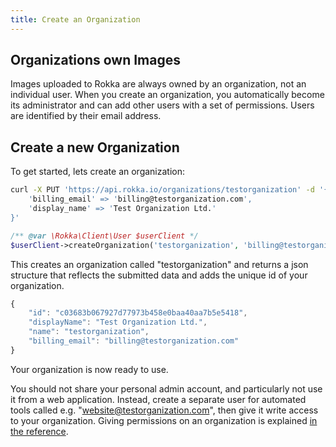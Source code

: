 ```yaml
---
title: Create an Organization
---
```


## Organizations own Images

Images uploaded to Rokka are always owned by an organization, not an individual user. When you create an organization, you automatically become its administrator and can add other users with a set of permissions. Users are identified by their email address.

## Create a new Organization

To get started, lets create an organization:

```bash
curl -X PUT 'https://api.rokka.io/organizations/testorganization' -d '{
    'billing_email' => 'billing@testorganization.com',
    'display_name' => 'Test Organization Ltd.'
}'
```
```php
/** @var \Rokka\Client\User $userClient */ 
$userClient->createOrganization('testorganization', 'billing@testorganization.com', 'Test Organization Ltd.');
```

This creates an organization called "testorganization" and returns a json structure that reflects the submitted data and adds the unique id of your organization. 

```javascript
{
    "id": "c03683b067927d77973b458e0baa40aa7b5e5418",
    "displayName": "Test Organization Ltd.",
    "name": "testorganization",
    "billing_email": "billing@testorganization.com"
}
```

Your organization is now ready to use.

You should not share your personal admin account, and particularly not use it from a web application. Instead, create a separate user for automated tools called e.g. "website@testorganization.com", then give it write access to your organization. Giving permissions on an organization is explained [in the reference](../references/memberships).
